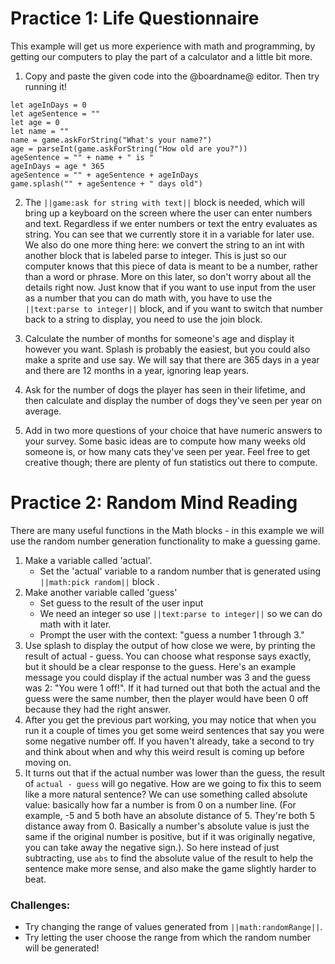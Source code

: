 # Practice 1: Life Questionnaire

This example will get us more experience with math and programming, by getting our computers to play the part of a calculator and a little bit more.

1. Copy and paste the given code into the @boardname@ editor. Then try running it!

```blocks
let ageInDays = 0
let ageSentence = ""
let age = 0
let name = ""
name = game.askForString("What's your name?")
age = parseInt(game.askForString("How old are you?"))
ageSentence = "" + name + " is "
ageInDays = age * 365
ageSentence = "" + ageSentence + ageInDays
game.splash("" + ageSentence + " days old")
```

2. The ``||game:ask for string with text||`` block is needed, which will bring up a keyboard on the screen where the user can enter numbers and text. Regardless if we enter numbers or text the entry evaluates as string. You can see that we currently store it in a variable for later use. We also do one more thing here: we convert the string to an int with another block that is labeled parse to integer. This is just so our computer knows that this piece of data is meant to be a number, rather than a word or phrase. More on this later, so don't worry about all the details right now. Just know that if you want to use input from the user as a number that you can do math with, you have to use the ``||text:parse to integer||`` block, and if you want to switch that number back to a string to display, you need to use the join block.

3. Calculate the number of months for someone's age and display it however you want. Splash is probably the easiest, but you could also make a sprite and use say. We will say that there are 365 days in a year and there are 12 months in a year, ignoring leap years.

4. Ask for the number of dogs the player has seen in their lifetime, and then calculate and display the number of dogs they've seen per year on average.

5. Add in two more questions of your choice that have numeric answers to your survey. Some basic ideas are to compute how many weeks old someone is, or how many cats they've seen per year. Feel free to get creative though; there are plenty of fun statistics out there to compute.

# Practice 2: Random Mind Reading

There are many useful functions in the  Math blocks - in this example we will use the random number generation functionality to make a guessing game.

1. Make a variable called 'actual'.  
    * Set the 'actual' variable to a random number that is generated using  ``||math:pick random||`` block .
2. Make another variable called 'guess'
    * Set guess to the result of the user input
    * We need an integer so use ``||text:parse to integer||`` so we can do math with it later. 
    * Prompt the user with the context: "guess a number 1 through 3." 
3. Use splash to display the output of how close we were, by printing the result of actual - guess.  You can choose what response says exactly, but it should be a clear response to the guess. Here's an example message you could display if the actual number was 3 and the guess was 2: "You were 1 off!". If it had turned out that both the actual and the guess were the same number, then the player would have been 0 off because they had the right answer.
4. After you get the previous part working, you may notice that when you run it a couple of times you get some weird sentences that say you were some negative number off.  If you haven't already, take a second to try and think about when and why this weird result is coming up before moving on.
5. It turns out that if the actual number was lower than the guess, the result of `actual - guess` will go negative. How are we going to fix this to seem like a more natural sentence? We can use something called absolute value: basically how far a number is from 0 on a number line. (For example, -5 and 5 both have an absolute distance of 5. They're both 5 distance away from 0. Basically a number's absolute value is just the same if the original number is positive, but if it was originally negative, you can take away the negative sign.).  So here instead of just subtracting, use `abs` to find the absolute value of the result to help the sentence make more sense, and also make the game slightly harder to beat.

### Challenges:
* Try changing the range of values generated from ``||math:randomRange||``.
* Try letting the user choose the range from which the random number will be generated!
